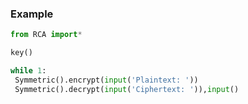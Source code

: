 ### Example
```python
from RCA import*

key()

while 1:
 Symmetric().encrypt(input('Plaintext: '))
 Symmetric().decrypt(input('Ciphertext: ')),input()
```
